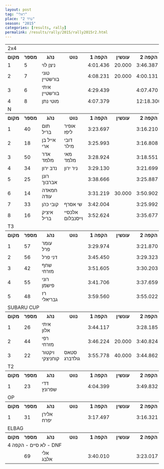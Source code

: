 ```yaml
---
layout: post
tag: "ראלי"
place: "ערד 2"
season: "2015"
categories: [results, rally]
permalink: /results/rally/2015/rally2015r2.html
---
```



<table class="line_color big_table">
<tr><td colspan="99" class="title_font">  2x4  </td></tr>

<tr class="rnkh_bkcolor">
    <th class="rnkh_font">מקום</th>
    <th class="rnkh_font">מספר</th>
    <th class="rnkh_font">נהג</th>
    <th class="rnkh_font">נווט</th>
    <th class="rnkh_font">הקפה 1</th>
    <th class="rnkh_font">עונשין</th>
    <th class="rnkh_font">הקפה 2</th>
    <th class="rnkh_font">עונשין</th>
    <th class="rnkh_font">הקפה 3</th>
    <th class="rnkh_font">עונשין</th>
    <th class="rnkh_font">הקפה 4</th>
    <th class="rnkh_font">עונשין</th>
    <th class="rnkh_font">זמן</th>
    <th class="rnkh_font">עונשין</th>
    <th class="rnkh_font">פער</th>
</tr>
<tr class="rnk_bkcolor">
    <td class="rnk_font">1</td>
    <td class="rnk_font">5</td>
    <td class="rnk_font">ניצן לוי</td>
    <td class="rnk_font"></td>
    <td class="rnk_font">4:01.436</td>
    <td class="rnk_font">20.000</td>
    <td class="rnk_font">3:46.387</td>
    <td class="rnk_font"></td>
    <td class="rnk_font">3:45.892</td>
    <td class="rnk_font"></td>
    <td class="rnk_font">3:57.412</td>
    <td class="rnk_font"></td>
    <td class="rnk_font">15:51.127</td>
    <td class="rnk_font">20.000</td>
    <td class="rnk_font"></td>
</tr>
<tr class="rnk_bkcolor">
    <td class="rnk_font">2</td>
    <td class="rnk_font">7</td>
    <td class="rnk_font">טוני בורשטיין</td>
    <td class="rnk_font"></td>
    <td class="rnk_font">4:08.231</td>
    <td class="rnk_font">20.000</td>
    <td class="rnk_font">4:00.131</td>
    <td class="rnk_font"></td>
    <td class="rnk_font">3:50.390</td>
    <td class="rnk_font"></td>
    <td class="rnk_font">3:55.230</td>
    <td class="rnk_font"></td>
    <td class="rnk_font">16:13.982</td>
    <td class="rnk_font">20.000</td>
    <td class="rnk_font">22.855</td>
</tr>
<tr class="rnk_bkcolor">
    <td class="rnk_font">3</td>
    <td class="rnk_font">6</td>
    <td class="rnk_font">איתי בורשטיין</td>
    <td class="rnk_font"></td>
    <td class="rnk_font">4:29.439</td>
    <td class="rnk_font"></td>
    <td class="rnk_font">4:07.470</td>
    <td class="rnk_font"></td>
    <td class="rnk_font">4:12.234</td>
    <td class="rnk_font"></td>
    <td class="rnk_font">4:02.107</td>
    <td class="rnk_font"></td>
    <td class="rnk_font">16:51.250</td>
    <td class="rnk_font"></td>
    <td class="rnk_font">1:00.123</td>
</tr>
<tr class="rnk_bkcolor">
    <td class="rnk_font">4</td>
    <td class="rnk_font">8</td>
    <td class="rnk_font">מוטי נתן</td>
    <td class="rnk_font"></td>
    <td class="rnk_font">4:07.379</td>
    <td class="rnk_font"></td>
    <td class="rnk_font">12:18.300</td>
    <td class="rnk_font"></td>
    <td class="rnk_font">3:51.255</td>
    <td class="rnk_font"></td>
    <td class="rnk_font">5:31.522</td>
    <td class="rnk_font"></td>
    <td class="rnk_font">25:48.456</td>
    <td class="rnk_font"></td>
    <td class="rnk_font">9:57.329</td>
</tr>
<tr><td colspan="99" class="title_font">  N  </td></tr>

<tr class="rnkh_bkcolor">
    <th class="rnkh_font">מקום</th>
    <th class="rnkh_font">מספר</th>
    <th class="rnkh_font">נהג</th>
    <th class="rnkh_font">נווט</th>
    <th class="rnkh_font">הקפה 1</th>
    <th class="rnkh_font">עונשין</th>
    <th class="rnkh_font">הקפה 2</th>
    <th class="rnkh_font">עונשין</th>
    <th class="rnkh_font">הקפה 3</th>
    <th class="rnkh_font">עונשין</th>
    <th class="rnkh_font">הקפה 4</th>
    <th class="rnkh_font">עונשין</th>
    <th class="rnkh_font">זמן</th>
    <th class="rnkh_font">עונשין</th>
    <th class="rnkh_font">פער</th>
</tr>

<tr class="rnk_bkcolor">
    <td class="rnk_font">1</td>
    <td class="rnk_font">40</td>
    <td class="rnk_font">תום בריל</td>
    <td class="rnk_font">אופיר ליפז</td>
    <td class="rnk_font">3:23.697</td>
    <td class="rnk_font"></td>
    <td class="rnk_font">3:16.210</td>
    <td class="rnk_font"></td>
    <td class="rnk_font">3:13.948</td>
    <td class="rnk_font"></td>
    <td class="rnk_font">3:13.556</td>
    <td class="rnk_font"></td>
    <td class="rnk_font">13:07.411</td>
    <td class="rnk_font"></td>
    <td class="rnk_font"></td>
</tr>
<tr class="rnk_bkcolor">
    <td class="rnk_font">2</td>
    <td class="rnk_font">18</td>
    <td class="rnk_font">אייל בן ארי</td>
    <td class="rnk_font">דובי מילר</td>
    <td class="rnk_font">3:25.993</td>
    <td class="rnk_font"></td>
    <td class="rnk_font">3:16.808</td>
    <td class="rnk_font"></td>
    <td class="rnk_font">3:12.135</td>
    <td class="rnk_font"></td>
    <td class="rnk_font">3:13.006</td>
    <td class="rnk_font"></td>
    <td class="rnk_font">13:07.942</td>
    <td class="rnk_font"></td>
    <td class="rnk_font">0.531</td>
</tr>
<tr class="rnk_bkcolor">
    <td class="rnk_font">3</td>
    <td class="rnk_font">50</td>
    <td class="rnk_font">אדר מלמד</td>
    <td class="rnk_font">מאי מלמד</td>
    <td class="rnk_font">3:28.924</td>
    <td class="rnk_font"></td>
    <td class="rnk_font">3:18.551</td>
    <td class="rnk_font"></td>
    <td class="rnk_font">3:21.718</td>
    <td class="rnk_font"></td>
    <td class="rnk_font">3:09.370</td>
    <td class="rnk_font"></td>
    <td class="rnk_font">13:18.563</td>
    <td class="rnk_font"></td>
    <td class="rnk_font">11.152</td>
</tr>
<tr class="rnk_bkcolor">
    <td class="rnk_font">4</td>
    <td class="rnk_font">34</td>
    <td class="rnk_font">נדב ירון </td>
    <td class="rnk_font">ניר ירון</td>
    <td class="rnk_font">3:29.130</td>
    <td class="rnk_font"></td>
    <td class="rnk_font">3:21.699</td>
    <td class="rnk_font"></td>
    <td class="rnk_font">3:15.761</td>
    <td class="rnk_font"></td>
    <td class="rnk_font">3:13.346</td>
    <td class="rnk_font"></td>
    <td class="rnk_font">13:19.936</td>
    <td class="rnk_font"></td>
    <td class="rnk_font">12.525</td>
</tr>
<tr class="rnk_bkcolor">
    <td class="rnk_font">5</td>
    <td class="rnk_font">25</td>
    <td class="rnk_font">רונן אברבוך</td>
    <td class="rnk_font"></td>
    <td class="rnk_font">3:38.666</td>
    <td class="rnk_font"></td>
    <td class="rnk_font">3:25.887</td>
    <td class="rnk_font"></td>
    <td class="rnk_font">3:22.782</td>
    <td class="rnk_font"></td>
    <td class="rnk_font">3:17.756</td>
    <td class="rnk_font"></td>
    <td class="rnk_font">13:45.091</td>
    <td class="rnk_font"></td>
    <td class="rnk_font">37.680</td>
</tr>
<tr class="rnk_bkcolor">
    <td class="rnk_font">6</td>
    <td class="rnk_font">14</td>
    <td class="rnk_font">חמאדה עודה</td>
    <td class="rnk_font"></td>
    <td class="rnk_font">3:31.219</td>
    <td class="rnk_font">30.000</td>
    <td class="rnk_font">3:50.902</td>
    <td class="rnk_font"></td>
    <td class="rnk_font">3:14.675</td>
    <td class="rnk_font"></td>
    <td class="rnk_font">3:12.222</td>
    <td class="rnk_font"></td>
    <td class="rnk_font">14:19.018</td>
    <td class="rnk_font">30.000</td>
    <td class="rnk_font">1:11.607</td>
</tr>
<tr class="rnk_bkcolor">
    <td class="rnk_font">7</td>
    <td class="rnk_font">33</td>
    <td class="rnk_font">קובי כהן</td>
    <td class="rnk_font">שי אסרף</td>
    <td class="rnk_font">3:42.004</td>
    <td class="rnk_font"></td>
    <td class="rnk_font">3:25.992</td>
    <td class="rnk_font"></td>
    <td class="rnk_font">4:08.531</td>
    <td class="rnk_font"></td>
    <td class="rnk_font">3:19.728</td>
    <td class="rnk_font"></td>
    <td class="rnk_font">14:36.255</td>
    <td class="rnk_font"></td>
    <td class="rnk_font">1:28.844</td>
</tr>
<tr class="rnk_bkcolor">
    <td class="rnk_font">8</td>
    <td class="rnk_font">16</td>
    <td class="rnk_font">איציק בריל</td>
    <td class="rnk_font">אלכסיי וייסנבלום</td>
    <td class="rnk_font">3:52.624</td>
    <td class="rnk_font"></td>
    <td class="rnk_font">3:35.677</td>
    <td class="rnk_font"></td>
    <td class="rnk_font">3:32.807</td>
    <td class="rnk_font"></td>
    <td class="rnk_font">3:37.954</td>
    <td class="rnk_font"></td>
    <td class="rnk_font">14:39.062</td>
    <td class="rnk_font"></td>
    <td class="rnk_font">1:31.651</td>
</tr>
<tr><td colspan="99" class="title_font">  T3  </td></tr>

<tr class="rnkh_bkcolor">
    <th class="rnkh_font">מקום</th>
    <th class="rnkh_font">מספר</th>
    <th class="rnkh_font">נהג</th>
    <th class="rnkh_font">נווט</th>
    <th class="rnkh_font">הקפה 1</th>
    <th class="rnkh_font">עונשין</th>
    <th class="rnkh_font">הקפה 2</th>
    <th class="rnkh_font">עונשין</th>
    <th class="rnkh_font">הקפה 3</th>
    <th class="rnkh_font">עונשין</th>
    <th class="rnkh_font">הקפה 4</th>
    <th class="rnkh_font">עונשין</th>
    <th class="rnkh_font">זמן</th>
    <th class="rnkh_font">עונשין</th>
    <th class="rnkh_font">פער</th>
</tr>
<tr class="rnk_bkcolor">
    <td class="rnk_font">1</td>
    <td class="rnk_font">57</td>
    <td class="rnk_font">עומר פרל</td>
    <td class="rnk_font"></td>
    <td class="rnk_font">3:29.974</td>
    <td class="rnk_font"></td>
    <td class="rnk_font">3:21.870</td>
    <td class="rnk_font"></td>
    <td class="rnk_font">3:19.488</td>
    <td class="rnk_font"></td>
    <td class="rnk_font">3:19.799</td>
    <td class="rnk_font"></td>
    <td class="rnk_font">13:31.131</td>
    <td class="rnk_font"></td>
    <td class="rnk_font"></td>
</tr>
<tr class="rnk_bkcolor">
    <td class="rnk_font">2</td>
    <td class="rnk_font">56</td>
    <td class="rnk_font">דני פרל</td>
    <td class="rnk_font"></td>
    <td class="rnk_font">3:45.450</td>
    <td class="rnk_font"></td>
    <td class="rnk_font">3:29.323</td>
    <td class="rnk_font"></td>
    <td class="rnk_font">3:29.764</td>
    <td class="rnk_font"></td>
    <td class="rnk_font">3:24.207</td>
    <td class="rnk_font"></td>
    <td class="rnk_font">14:08.744</td>
    <td class="rnk_font"></td>
    <td class="rnk_font">37.613</td>
</tr>
<tr class="rnk_bkcolor">
    <td class="rnk_font">3</td>
    <td class="rnk_font">42</td>
    <td class="rnk_font">שחף מזרחי</td>
    <td class="rnk_font"></td>
    <td class="rnk_font">3:51.605</td>
    <td class="rnk_font"></td>
    <td class="rnk_font">3:30.203</td>
    <td class="rnk_font"></td>
    <td class="rnk_font">3:25.723</td>
    <td class="rnk_font"></td>
    <td class="rnk_font">3:24.401</td>
    <td class="rnk_font"></td>
    <td class="rnk_font">14:11.932</td>
    <td class="rnk_font"></td>
    <td class="rnk_font">40.801</td>
</tr>
<tr class="rnk_bkcolor">
    <td class="rnk_font">4</td>
    <td class="rnk_font">55</td>
    <td class="rnk_font">רוני פישמן</td>
    <td class="rnk_font"></td>
    <td class="rnk_font">3:41.706</td>
    <td class="rnk_font"></td>
    <td class="rnk_font">3:37.659</td>
    <td class="rnk_font"></td>
    <td class="rnk_font">3:33.151</td>
    <td class="rnk_font"></td>
    <td class="rnk_font">3:30.749</td>
    <td class="rnk_font"></td>
    <td class="rnk_font">14:23.265</td>
    <td class="rnk_font"></td>
    <td class="rnk_font">52.134</td>
</tr>
<tr class="rnk_bkcolor">
    <td class="rnk_font">5</td>
    <td class="rnk_font">48</td>
    <td class="rnk_font">רז גבריאלי</td>
    <td class="rnk_font"></td>
    <td class="rnk_font">3:59.560</td>
    <td class="rnk_font"></td>
    <td class="rnk_font">3:55.022</td>
    <td class="rnk_font"></td>
    <td class="rnk_font">3:50.867</td>
    <td class="rnk_font"></td>
    <td class="rnk_font">3:49.759</td>
    <td class="rnk_font"></td>
    <td class="rnk_font">15:35.208</td>
    <td class="rnk_font"></td>
    <td class="rnk_font">2:04.077</td>
</tr>
<tr><td colspan="99" class="title_font">  SUBARU CUP  </td></tr>

<tr class="rnkh_bkcolor">
    <th class="rnkh_font">מקום</th>
    <th class="rnkh_font">מספר</th>
    <th class="rnkh_font">נהג</th>
    <th class="rnkh_font">נווט</th>
    <th class="rnkh_font">הקפה 1</th>
    <th class="rnkh_font">עונשין</th>
    <th class="rnkh_font">הקפה 2</th>
    <th class="rnkh_font">עונשין</th>
    <th class="rnkh_font">הקפה 3</th>
    <th class="rnkh_font">עונשין</th>
    <th class="rnkh_font">הקפה 4</th>
    <th class="rnkh_font">עונשין</th>
    <th class="rnkh_font">זמן</th>
    <th class="rnkh_font">עונשין</th>
    <th class="rnkh_font">פער</th>
</tr>
<tr class="rnk_bkcolor">
    <td class="rnk_font">1</td>
    <td class="rnk_font">26</td>
    <td class="rnk_font">איתי אלון</td>
    <td class="rnk_font"></td>
    <td class="rnk_font">3:44.117</td>
    <td class="rnk_font"></td>
    <td class="rnk_font">3:28.185</td>
    <td class="rnk_font"></td>
    <td class="rnk_font">3:33.157</td>
    <td class="rnk_font"></td>
    <td class="rnk_font">3:16.149</td>
    <td class="rnk_font"></td>
    <td class="rnk_font">14:01.608</td>
    <td class="rnk_font"></td>
    <td class="rnk_font"></td>
</tr>
<tr class="rnk_bkcolor">
    <td class="rnk_font">2</td>
    <td class="rnk_font">44</td>
    <td class="rnk_font">רפי מזרחי</td>
    <td class="rnk_font"></td>
    <td class="rnk_font">3:46.224</td>
    <td class="rnk_font">20.000</td>
    <td class="rnk_font">3:40.824</td>
    <td class="rnk_font"></td>
    <td class="rnk_font">3:27.896</td>
    <td class="rnk_font"></td>
    <td class="rnk_font">3:30.782</td>
    <td class="rnk_font"></td>
    <td class="rnk_font">14:45.726</td>
    <td class="rnk_font">20.000</td>
    <td class="rnk_font">44.118</td>
</tr>
<tr class="rnk_bkcolor">
    <td class="rnk_font">3</td>
    <td class="rnk_font">22</td>
    <td class="rnk_font">ויקטור קוחניצקי</td>
    <td class="rnk_font">סטאס גולדברג</td>
    <td class="rnk_font">3:55.778</td>
    <td class="rnk_font">40.000</td>
    <td class="rnk_font">3:44.862</td>
    <td class="rnk_font"></td>
    <td class="rnk_font">3:32.073</td>
    <td class="rnk_font"></td>
    <td class="rnk_font">3:29.634</td>
    <td class="rnk_font"></td>
    <td class="rnk_font">15:22.347</td>
    <td class="rnk_font">40.000</td>
    <td class="rnk_font">1:20.739</td>
</tr>

<tr><td colspan="99" class="title_font">  T2  </td></tr>

<tr class="rnkh_bkcolor">
    <th class="rnkh_font">מקום</th>
    <th class="rnkh_font">מספר</th>
    <th class="rnkh_font">נהג</th>
    <th class="rnkh_font">נווט</th>
    <th class="rnkh_font">הקפה 1</th>
    <th class="rnkh_font">עונשין</th>
    <th class="rnkh_font">הקפה 2</th>
    <th class="rnkh_font">עונשין</th>
    <th class="rnkh_font">הקפה 3</th>
    <th class="rnkh_font">עונשין</th>
    <th class="rnkh_font">הקפה 4</th>
    <th class="rnkh_font">עונשין</th>
    <th class="rnkh_font">זמן</th>
    <th class="rnkh_font">עונשין</th>
    <th class="rnkh_font">פער</th>
</tr>
<tr class="rnk_bkcolor">
    <td class="rnk_font">1</td>
    <td class="rnk_font">23</td>
    <td class="rnk_font">דדי שפרונץ</td>
    <td class="rnk_font"></td>
    <td class="rnk_font">4:04.399</td>
    <td class="rnk_font"></td>
    <td class="rnk_font">3:49.832</td>
    <td class="rnk_font"></td>
    <td class="rnk_font">3:49.742</td>
    <td class="rnk_font"></td>
    <td class="rnk_font">3:43.920</td>
    <td class="rnk_font"></td>
    <td class="rnk_font">15:27.893</td>
    <td class="rnk_font"></td>
    <td class="rnk_font"></td>
</tr>
<tr><td colspan="99" class="title_font">  OP  </td></tr>

<tr class="rnkh_bkcolor">
    <th class="rnkh_font">מקום</th>
    <th class="rnkh_font">מספר</th>
    <th class="rnkh_font">נהג</th>
    <th class="rnkh_font">נווט</th>
    <th class="rnkh_font">הקפה 1</th>
    <th class="rnkh_font">עונשין</th>
    <th class="rnkh_font">הקפה 2</th>
    <th class="rnkh_font">עונשין</th>
    <th class="rnkh_font">הקפה 3</th>
    <th class="rnkh_font">עונשין</th>
    <th class="rnkh_font">הקפה 4</th>
    <th class="rnkh_font">עונשין</th>
    <th class="rnkh_font">זמן</th>
    <th class="rnkh_font">עונשין</th>
    <th class="rnkh_font">פער</th>
</tr>
<tr class="rnk_bkcolor">
    <td class="rnk_font">1</td>
    <td class="rnk_font">31</td>
    <td class="rnk_font">אלירן יפרח</td>
    <td class="rnk_font"></td>
    <td class="rnk_font">3:17.497</td>
    <td class="rnk_font"></td>
    <td class="rnk_font">3:16.321</td>
    <td class="rnk_font"></td>
    <td class="rnk_font">3:15.291</td>
    <td class="rnk_font"></td>
    <td class="rnk_font">3:11.683</td>
    <td class="rnk_font"></td>
    <td class="rnk_font">13:00.792</td>
    <td class="rnk_font"></td>
    <td class="rnk_font"></td>
</tr>
<tr><td colspan="99" class="title_font">  ELBAG  </td></tr>

<tr class="rnkh_bkcolor">
    <th class="rnkh_font">מקום</th>
    <th class="rnkh_font">מספר</th>
    <th class="rnkh_font">נהג</th>
    <th class="rnkh_font">נווט</th>
    <th class="rnkh_font">הקפה 1</th>
    <th class="rnkh_font">עונשין</th>
    <th class="rnkh_font">הקפה 2</th>
    <th class="rnkh_font">עונשין</th>
    <th class="rnkh_font">הקפה 3</th>
    <th class="rnkh_font">עונשין</th>
    <th class="rnkh_font">הקפה 4</th>
    <th class="rnkh_font">עונשין</th>
    <th class="rnkh_font">זמן</th>
    <th class="rnkh_font">עונשין</th>
    <th class="rnkh_font">פער</th>
</tr>
<tr><td colspan="99" class="subtitle_font">לא סיים - הקפה 4 - DNF</td></tr>

<tr class="rnk_bkcolor">
    <td class="rnk_font"></td>
    <td class="rnk_font">69</td>
    <td class="rnk_font">אלי אלבג</td>
    <td class="rnk_font"></td>
    <td class="rnk_font">3:40.010</td>
    <td class="rnk_font"></td>
    <td class="rnk_font">3:23.017</td>
    <td class="rnk_font"></td>
    <td class="rnk_font">3:24.491</td>
    <td class="rnk_font"></td>
    <td class="rnk_font"></td>
    <td class="rnk_font"></td>
    <td class="rnk_font"></td>
    <td class="rnk_font"></td>
    <td class="rnk_font"></td>
</tr>
</table>
